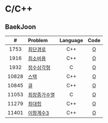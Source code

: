 # C/C++

## BaekJoon

| # | Problem | Language | Code |
| :----: | :------ | :------: | :--: |
| 1753 | [최단경로](https://www.acmicpc.net/problem/1753) | C++ | [O](https://github.com/Taehee-K/Algorithm/blob/main/C%2C%20C%2B%2B/BaekJoon/%EB%B0%B1%EC%A4%801753_%EC%B5%9C%EB%8B%A8%EA%B2%BD%EB%A1%9C.cpp) |
| 1916 | [최소비용](https://www.acmicpc.net/problem/1916) | C++ | [O](https://github.com/Taehee-K/Algorithm/blob/main/C%2C%20C%2B%2B/BaekJoon/%EB%B0%B1%EC%A4%801916_%EC%B5%9C%EC%86%8C%EB%B9%84%EC%9A%A9.cpp) |
| 1932 | [정수삼각형](https://www.acmicpc.net/problem/1932) | C | [O](https://github.com/Taehee-K/Algorithm/blob/main/C%2C%20C%2B%2B/BaekJoon/%EB%B0%B1%EC%A4%801932_%EC%A0%95%EC%88%98%EC%82%BC%EA%B0%81%ED%98%95.c) |
| 10828 | [스택](https://www.acmicpc.net/problem/10828) | C++ | [O](https://github.com/Taehee-K/Algorithm/blob/main/C%2C%20C%2B%2B/BaekJoon/%EB%B0%B1%EC%A4%8010828_%EC%8A%A4%ED%83%9D.cpp) |
| 10845 | [큐](https://www.acmicpc.net/problem/10845) | C++ | [O](https://github.com/Taehee-K/Algorithm/blob/main/C%2C%20C%2B%2B/BaekJoon/%EB%B0%B1%EC%A4%8010845_%ED%81%90.cpp) |
| 11053 | [최장증가수열](https://www.acmicpc.net/problem/11053) | C | [O](https://github.com/Taehee-K/Algorithm/blob/main/C%2C%20C%2B%2B/BaekJoon/%EB%B0%B1%EC%A4%8011053_%EC%B5%9C%EC%9E%A5%EC%A6%9D%EA%B0%80%EC%88%98%EC%97%B4.c) |
| 11279 | [최대힙](https://www.acmicpc.net/problem/11279) | C++ | [O](https://github.com/Taehee-K/Algorithm/blob/main/C%2C%20C%2B%2B/BaekJoon/%EB%B0%B1%EC%A4%8011279_%EC%B5%9C%EB%8C%80%ED%9E%99.cpp) |
| 11401 | [이항계수3](https://www.acmicpc.net/problem/11401) | C++ | [O](https://github.com/Taehee-K/Algorithm/blob/main/C%2C%20C%2B%2B/BaekJoon/%EB%B0%B1%EC%A4%8011401_%EC%9D%B4%ED%95%AD%EA%B3%84%EC%88%983.cpp) |